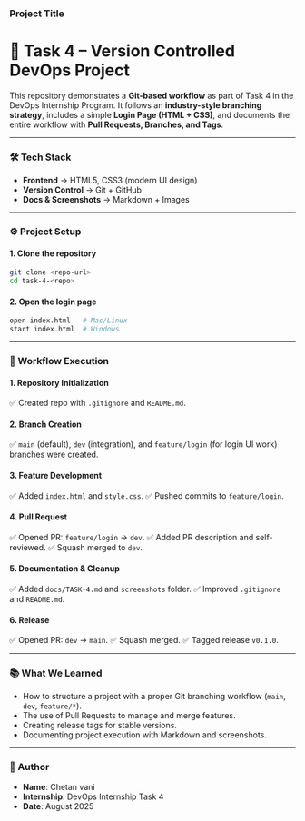 ### Project Title

# 🚀 Task 4 – Version Controlled DevOps Project

This repository demonstrates a **Git-based workflow** as part of Task 4 in the DevOps Internship Program. It follows an **industry-style branching strategy**, includes a simple **Login Page (HTML + CSS)**, and documents the entire workflow with **Pull Requests, Branches, and Tags**.

-----

### 🛠 Tech Stack

  - **Frontend** → HTML5, CSS3 (modern UI design)
  - **Version Control** → Git + GitHub
  - **Docs & Screenshots** → Markdown + Images 

-----

### ⚙️ Project Setup

#### 1\. Clone the repository

```bash
git clone <repo-url>
cd task-4-<repo>
```

#### 2\. Open the login page

```bash
open index.html   # Mac/Linux
start index.html  # Windows
```

-----

### 📂 Workflow Execution

#### 1\. Repository Initialization

✅ Created repo with `.gitignore` and `README.md`.

#### 2\. Branch Creation

✅ `main` (default), `dev` (integration), and `feature/login` (for login UI work) branches were created.

#### 3\. Feature Development

✅ Added `index.html` and `style.css`.
✅ Pushed commits to `feature/login`.

#### 4\. Pull Request

✅ Opened PR: `feature/login` → `dev`.
✅ Added PR description and self-reviewed.
✅ Squash merged to `dev`.

#### 5\. Documentation & Cleanup

✅ Added `docs/TASK-4.md` and `screenshots` folder.
✅ Improved `.gitignore` and `README.md`.

#### 6\. Release

✅ Opened PR: `dev` → `main`.
✅ Squash merged.
✅ Tagged release `v0.1.0`.

-----

### 📚 What We Learned

  - How to structure a project with a proper Git branching workflow (`main`, `dev`, `feature/*`).
  - The use of Pull Requests to manage and merge features.
  - Creating release tags for stable versions.
  - Documenting project execution with Markdown and screenshots.

-----

### 🙌 Author

  - **Name**: Chetan vani
  - **Internship**: DevOps Internship Task 4
  - **Date**: August 2025

